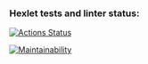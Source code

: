 ### Hexlet tests and linter status:
[![Actions Status](https://github.com/StanislavSol/php-project-48/actions/workflows/hexlet-check.yml/badge.svg)](https://github.com/StanislavSol/php-project-48/actions)

[![Maintainability](https://api.codeclimate.com/v1/badges/fb905ca56e5cb4b7069c/maintainability)](https://codeclimate.com/github/StanislavSol/php-project-48/maintainability)
